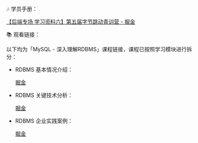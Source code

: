 🎶 学员手册：

[【后端专场 学习资料六】第五届字节跳动青训营 - 掘金](https://juejin.cn/post/7197699689135210552/#heading-9)

📚 观看链接：

以下均为「MySQL - 深入理解RDBMS」课程链接，课程已按照学习模块进行拆分：

-   RDBMS 基本情况介绍：
    
    [掘金](https://juejin.cn/course/bytetech/7142838251227709448/section/7142842075032059935)
    
-   RDBMS 关键技术分析：
    
    [掘金](https://juejin.cn/course/bytetech/7142838251227709448/section/7142842591766134798)
    
-   RDBMS 企业实践案例：
    
    [掘金](https://juejin.cn/course/bytetech/7142838251227709448/section/7142842772003766309)